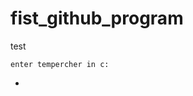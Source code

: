 # fist_github_program
test

````
enter tempercher in c:
````
*
<!--stackedit_data:
eyJoaXN0b3J5IjpbMTA1MTYxNDYxMSwtNDc0OTE3OTZdfQ==
-->